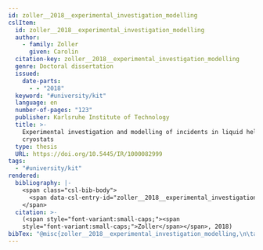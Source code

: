 ```yaml
---
id: zoller__2018__experimental_investigation_modelling
cslItem:
  id: zoller__2018__experimental_investigation_modelling
  author:
    - family: Zoller
      given: Carolin
  citation-key: zoller__2018__experimental_investigation_modelling
  genre: Doctoral dissertation
  issued:
    date-parts:
      - - "2018"
  keyword: "#university/kit"
  language: en
  number-of-pages: "123"
  publisher: Karlsruhe Institute of Technology
  title: >-
    Experimental investigation and modelling of incidents in liquid helium
    cryostats
  type: thesis
  URL: https://doi.org/10.5445/IR/1000082999
tags:
  - "#university/kit"
rendered:
  bibliography: |-
    <span class="csl-bib-body">
      <span data-csl-entry-id="zoller__2018__experimental_investigation_modelling" class="csl-entry"><span class='author-bib'>Zoller</span>. <span class='date-bib'>(2018)</span>. <span class='title'><i><b><span style="font-style:normal;">Experimental investigation and modelling of incidents in liquid helium cryostats</span></b></i></span> [Doctoral dissertation, Karlsruhe Institute of Technology]. <span class='URL'><a href='https://doi.org/10.5445/IR/1000082999'>LINK</a></span></span>
    </span>
  citation: >-
    (<span style="font-variant:small-caps;"><span
    style="font-variant:small-caps;">Zoller</span></span>, 2018)
bibTex: "@misc{zoller__2018__experimental_investigation_modelling,\n\tauthor = {Zoller, Carolin},\n\tyear = {2018},\n\tschool = {Karlsruhe Institute of Technology},\n\ttitle = {Experimental investigation and modelling of incidents in liquid helium cryostats},\n\ttype = {Doctoral dissertation},\n\turl = {https://doi.org/10.5445/IR/1000082999},\n}\n\n"
---
```

